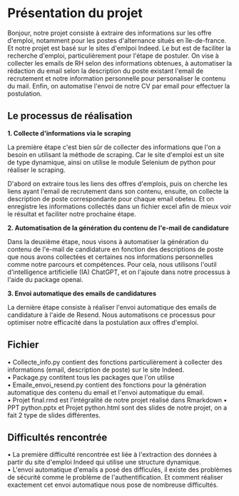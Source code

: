 # Présentation du projet
Bonjour, notre projet consiste à extraire des informations sur les offre d'emploi, notamment pour les postes d'alternance situés en île-de-france. Et notre projet est basé sur le sites d'emlpoi Indeed. Le but est de faciliter la recherche d'emploi, particulièrement pour l'étape de postuler. On vise à collecter les emails de RH selon des informations obtenues, à automatiser la rédaction du email selon la description du poste existant l'email de recrutement et notre information personnelle pour personaliser le contenu du mail. Enfin, on automatise l'envoi de notre CV par email pour effectuer la postulation.

## Le processus de réalisation
**1. Collecte d'informations via le scraping**  

La première étape c'est bien sûr de collecter des informations que l'on a besoin en utilisant la méthode de scraping. Car le site d'emploi est un site de type dynamique, ainsi on utilise le module Selenium de python pour réaliser le scraping.  

D'abord on extraire tous les liens des offres d'emplois, puis on cherche les liens ayant l'email de recrutement dans son contenu, ensuite, on collecte la description de poste correspondante pour chaque email obeteu. Et on enregistre les informations collectés dans un fichier excel afin de mieux voir le résultat et faciliter notre prochaine étape.

**2. Automatisation de la génération du contenu de l'e-mail de candidature**  

Dans la deuxième étape, nous visons à automatiser la génération du contenu de l'e-mail de candidature en fonction des descriptions de poste que nous avons collectées et certaines nos informations personnelles comme notre parcours et compétences. Pour cela, nous utilisons l'outil d'intelligence artificielle (IA) ChatGPT, et on l'ajoute dans notre processus à l'aide du package openai.

**3. Envoi automatique des emails de candidatures**  

La dernière étape consiste à réaliser l'envoi automatique des emails de candidature à l'aide de Resend. Nous automatisons ce processus pour optimiser notre efficacité dans la postulation aux offres d'emploi.

## Fichier  
&bull; Collecte_info.py contient des fonctions particulièrement à collecter des informations (email, description de poste) sur le site Indeed.   
&bull; Package.py contitent tous les packages que l'on utilise     
&bull; Emaile_envoi_resend.py contient des fonctions pour la génération automatique des contenu du email et l'envoi automatique du email.  
&bull; Projet final.rmd est l'intégralité de notre projet réalisé dans Rmarkdown
&bull; PPT python.pptx et Projet python.html sont des slides de notre projet, on a fait 2 type de slides différentes.


## Difficultés rencontrée  
&bull; La première difficulté rencontrée est liée à l'extraction des données à partir du site d'emploi Indeed qui utilise une structure dynamique.  
&bull; L'envoi automatique d'emails a posé des difficulés, il existe des problèmes de sécurité comme le problème de l'authentification. Et comment réaliser exactement cet envoi automatique nous pose de nombreuse difficultés.

 
